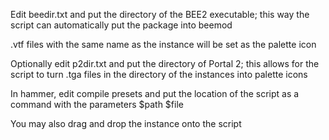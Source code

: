 Edit beedir.txt and put the directory of the BEE2 executable; this way the script can automatically put the package into beemod

.vtf files with the same name as the instance will be set as the palette icon

Optionally edit p2dir.txt and put the directory of Portal 2; this allows for the script to turn .tga files in the directory of the instances into palette icons

In hammer, edit compile presets and put the location of the script as a command with the parameters $path $file

You may also drag and drop the instance onto the script
